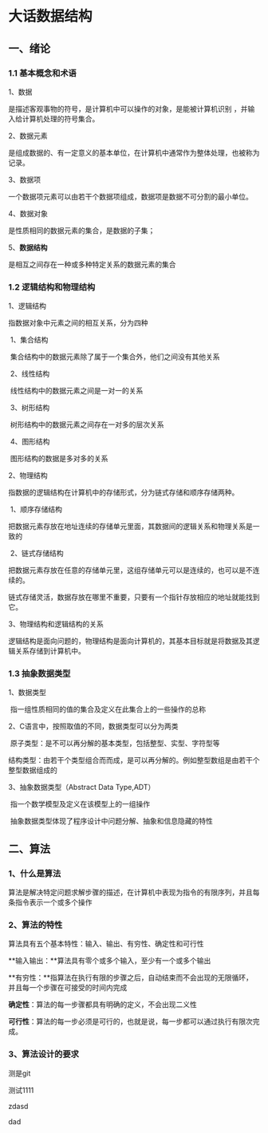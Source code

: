 # 大话数据结构

## 一、绪论

### 1.1 基本概念和术语

1、数据

是描述客观事物的符号，是计算机中可以操作的对象，是能被计算机识别 ，并输入给计算机处理的符号集合。

2、数据元素

是组成数据的、有一定意义的基本单位，在计算机中通常作为整体处理，也被称为记录。

3、数据项

一个数据项元素可以由若干个数据项组成，数据项是数据不可分割的最小单位。

4、数据对象

是性质相同的数据元素的集合，是数据的子集；

5、**数据结构**

是相互之间存在一种或多种特定关系的数据元素的集合

### 1.2 逻辑结构和物理结构

1、逻辑结构

指数据对象中元素之间的相互关系，分为四种

​	1、集合结构

​	集合结构中的数据元素除了属于一个集合外，他们之间没有其他关系

​	2、线性结构

​	线性结构中的数据元素之间是一对一的关系

​	3、树形结构

​	树形结构中的数据元素之间存在一对多的层次关系

​	4、图形结构	

​	图形结构的数据是多对多的关系

2、物理结构

​	指数据的逻辑结构在计算机中的存储形式，分为链式存储和顺序存储两种。

​	1、顺序存储结构

​	把数据元素存放在地址连续的存储单元里面，其数据间的逻辑关系和物理关系是一致的

​	2、链式存储结构

​	把数据元素存放在任意的存储单元里，这组存储单元可以是连续的，也可以是不连续的。

​	链式存储灵活，数据存放在哪里不重要，只要有一个指针存放相应的地址就能找到它。

3、物理结构和逻辑结构的关系

​	逻辑结构是面向问题的，物理结构是面向计算机的，其基本目标就是将数据及其逻辑关系存储到计算机中。

### 1.3 抽象数据类型	

1、数据类型

​	指一组性质相同的值的集合及定义在此集合上的一些操作的总称

2、C语言中，按照取值的不同，数据类型可以分为两类

​	原子类型：是不可以再分解的基本类型，包括整型、实型、字符型等

​	结构类型：由若干个类型组合而而成，是可以再分解的。例如整型数组是由若干个整型数据组成的

3、抽象数据类型（Abstract Data Type,ADT）

​	指一个数学模型及定义在该模型上的一组操作

​	抽象数据类型体现了程序设计中问题分解、抽象和信息隐藏的特性

## 二、算法

### 1、什么是算法

算法是解决特定问题求解步骤的描述，在计算机中表现为指令的有限序列，并且每条指令表示一个或多个操作

### 2、算法的特性

算法具有五个基本特性：输入、输出、有穷性、确定性和可行性

**输入输出：**算法具有零个或多个输入，至少有一个或多个输出

**有穷性：**指算法在执行有限的步骤之后，自动结束而不会出现的无限循环，并且每一个步骤在可接受的时间内完成

**确定性**：算法的每一步骤都具有明确的定义，不会出现二义性

**可行性**：算法的每一步必须是可行的，也就是说，每一步都可以通过执行有限次完成。

### 3、算法设计的要求

测是git

测试1111

zdasd



dad

